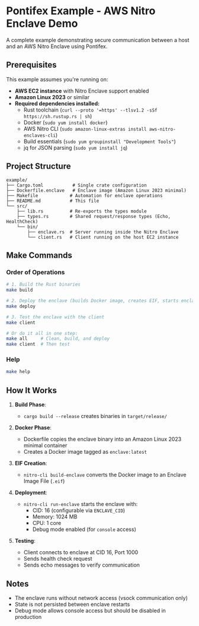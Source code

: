 # Pontifex Example - AWS Nitro Enclave Demo

A complete example demonstrating secure communication between a host and an AWS Nitro Enclave using Pontifex.

## Prerequisites

This example assumes you're running on:

- **AWS EC2 instance** with Nitro Enclave support enabled
- **Amazon Linux 2023** or similar
- **Required dependencies installed:**
  - Rust toolchain (`curl --proto '=https' --tlsv1.2 -sSf https://sh.rustup.rs | sh`)
  - Docker (`sudo yum install docker`)
  - AWS Nitro CLI (`sudo amazon-linux-extras install aws-nitro-enclaves-cli`)
  - Build essentials (`sudo yum groupinstall "Development Tools"`)
  - jq for JSON parsing (`sudo yum install jq`)

## Project Structure

```
example/
├── Cargo.toml           # Single crate configuration
├── Dockerfile.enclave   # Enclave image (Amazon Linux 2023 minimal)
├── Makefile            # Automation for enclave operations
├── README.md           # This file
└── src/
    ├── lib.rs          # Re-exports the types module
    ├── types.rs        # Shared request/response types (Echo, HealthCheck)
    └── bin/
        ├── enclave.rs  # Server running inside the Nitro Enclave
        └── client.rs   # Client running on the host EC2 instance
```

## Make Commands

### Order of Operations

```bash
# 1. Build the Rust binaries
make build

# 2. Deploy the enclave (builds Docker image, creates EIF, starts enclave)
make deploy

# 3. Test the enclave with the client
make client

# Or do it all in one step:
make all     # Clean, build, and deploy
make client  # Then test
```

### Help

```bash
make help
```

## How It Works

1. **Build Phase**:
   - `cargo build --release` creates binaries in `target/release/`
2. **Docker Phase**:

   - Dockerfile copies the enclave binary into an Amazon Linux 2023 minimal container
   - Creates a Docker image tagged as `enclave:latest`

3. **EIF Creation**:
   - `nitro-cli build-enclave` converts the Docker image to an Enclave Image File (`.eif`)
4. **Deployment**:

   - `nitro-cli run-enclave` starts the enclave with:
     - CID: 16 (configurable via `ENCLAVE_CID`)
     - Memory: 1024 MB
     - CPU: 1 core
     - Debug mode enabled (for `console` access)

5. **Testing**:
   - Client connects to enclave at CID 16, Port 1000
   - Sends health check request
   - Sends echo messages to verify communication

## Notes

- The enclave runs without network access (vsock communication only)
- State is not persisted between enclave restarts
- Debug mode allows console access but should be disabled in production
